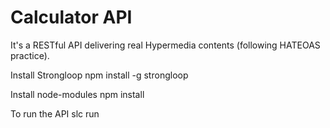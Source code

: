 # Calculator API

It's a RESTful API delivering real Hypermedia contents (following HATEOAS practice).

Install Strongloop
    npm install -g strongloop

Install node-modules
    npm install

To run the API
    slc run